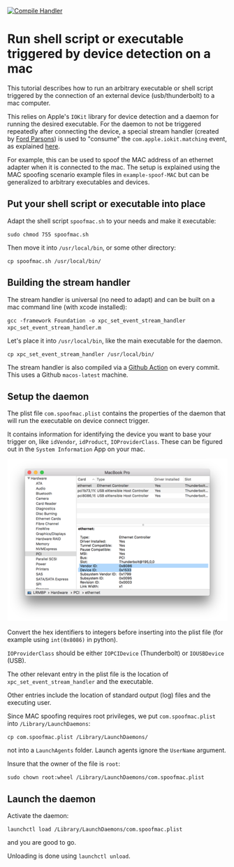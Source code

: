[![Compile Handler](https://github.com/himbeles/mac-device-connect-daemon/workflows/Compile%20Handler/badge.svg?branch=master)](https://github.com/himbeles/mac-device-connect-daemon/actions?query=workflow%3A%22Compile+Handler%22)

# Run shell script or executable triggered by device detection on a mac

This tutorial describes how to run an arbitrary executable or shell script triggered by the connection of an external device (usb/thunderbolt) to a mac computer.

This relies on Apple's `IOKit` library for device detection and a daemon for running the desired executable.
For the daemon to not be triggered repeatedly after connecting the device, a special stream handler (created by [Ford Parsons](https://github.com/snosrap/xpc_set_event_stream_handler/blob/master/xpc_set_event_stream_handler/main.m)) is used to "consume" the `com.apple.iokit.matching` event, as explained [here](https://github.com/snosrap/xpc_set_event_stream_handler).

For example, this can be used to spoof the MAC address of an ethernet adapter when it is connected to the mac.
The setup is explained using the MAC spoofing scenario example files in `example-spoof-MAC` but can be generalized to arbitrary executables and devices.


## Put your shell script or executable into place

Adapt the shell script `spoofmac.sh` to your needs and
make it executable:

```
sudo chmod 755 spoofmac.sh
```

Then move it into `/usr/local/bin`, or some other directory:

```
cp spoofmac.sh /usr/local/bin/
```

## Building the stream handler

The stream handler is universal (no need to adapt) and can be built on a mac command line (with xcode installed):

```
gcc -framework Foundation -o xpc_set_event_stream_handler xpc_set_event_stream_handler.m
```

Let's place it into `/usr/local/bin`, like the main executable for the daemon.

```
cp xpc_set_event_stream_handler /usr/local/bin/
```

The stream handler is also compiled via a [Github Action](https://github.com/himbeles/mac-device-connect-daemon/actions?query=workflow%3A%22Compile+Handler%22) on every commit. 
This uses a Github `macos-latest` machine. 


## Setup the daemon

The plist file `com.spoofmac.plist` contains the properties of the daemon that will run the executable on device connect trigger.

It contains information for identifying the device you want to base your trigger on, like `idVendor`, `idProduct`, `IOProviderClass`. These can be figured out in the `System Information` App on your mac.

![Screenshot System Information](example-spoof-MAC/screenshot-system-info.png)

Convert the hex identifiers to integers before inserting into the plist file (for example using `int(0x8086)` in python).

`IOProviderClass` should be either `IOPCIDevice` (Thunderbolt) or `IOUSBDevice` (USB).

The other relevant entry in the plist file is the location of `xpc_set_event_stream_handler` and the executable.

Other entries include the location of standard output (log) files and the executing user.


Since MAC spoofing requires root privileges, we put `com.spoofmac.plist` into `/Library/LaunchDaemons`:

```
cp com.spoofmac.plist /Library/LaunchDaemons/
```

not into a `LaunchAgents` folder. Launch agents ignore the `UserName` argument.

Insure that the owner of the file is `root`:

```
sudo chown root:wheel /Library/LaunchDaemons/com.spoofmac.plist
```

## Launch the daemon

Activate the daemon:

```
launchctl load /Library/LaunchDaemons/com.spoofmac.plist
```

and you are good to go.


Unloading is done using `launchctl unload`.
